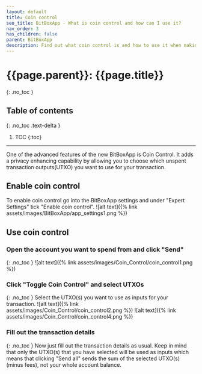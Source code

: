 ```yaml
---
layout: default
title: Coin control
seo_title: BitBoxApp - What is coin control and how can I use it?
nav_order: 3
has_children: false
parent: BitBoxApp
description: Find out what coin control is and how to use it when making transactions.
---
```


# {{page.parent}}: {{page.title}}
{: .no_toc }

## Table of contents
{: .no_toc .text-delta }

1. TOC
{:toc}

---

One of the advanced features of the new BitBoxApp is Coin Control. It adds a privacy enhancing capability by allowing you to choose which unspent transaction outputs(UTXO) you want to use for your transaction.

## Enable coin control
To enable coin control go into the BitBoxApp settings and under "Expert Settings" tick "Enable coin control".
![alt text]({% link assets/images/BitBoxApp/app_settings1.png %})

## Use coin control
### Open the account you want to spend from and click "Send"
{: .no_toc }
![alt text]({% link assets/images/Coin_Control/coin_control1.png %})

### Click "Toggle Coin Control" and select UTXOs
{: .no_toc }
Select the UTXO(s) you want to use as inputs for your transaction.
![alt text]({% link assets/images/Coin_Control/coin_control2.png %})
![alt text]({% link assets/images/Coin_Control/coin_control4.png %})

### Fill out the transaction details
{: .no_toc }
Now just fill out the transaction details as usual. Keep in mind that only the UTXO(s) that you have selected will be used as inputs which means that clicking "Send all" sends the sum of the selected UTXO(s) (minus fees), not your whole account balance.
